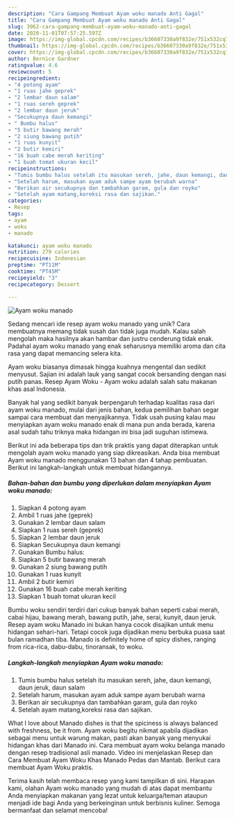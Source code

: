 ```yaml
---
description: "Cara Gampang Membuat Ayam woku manado Anti Gagal"
title: "Cara Gampang Membuat Ayam woku manado Anti Gagal"
slug: 3962-cara-gampang-membuat-ayam-woku-manado-anti-gagal
date: 2020-11-01T07:57:25.597Z
image: https://img-global.cpcdn.com/recipes/b36607330a9f832e/751x532cq70/ayam-woku-manado-foto-resep-utama.jpg
thumbnail: https://img-global.cpcdn.com/recipes/b36607330a9f832e/751x532cq70/ayam-woku-manado-foto-resep-utama.jpg
cover: https://img-global.cpcdn.com/recipes/b36607330a9f832e/751x532cq70/ayam-woku-manado-foto-resep-utama.jpg
author: Bernice Gardner
ratingvalue: 4.6
reviewcount: 5
recipeingredient:
- "4 potong ayam"
- "1 ruas jahe geprek"
- "2 lembar daun salam"
- "1 ruas sereh geprek"
- "2 lembar daun jeruk"
- "Secukupnya daun kemangi"
- " Bumbu halus"
- "5 butir bawang merah"
- "2 siung bawang putih"
- "1 ruas kunyit"
- "2 butir kemiri"
- "16 buah cabe merah keriting"
- "1 buah tomat ukuran kecil"
recipeinstructions:
- "Tumis bumbu halus setelah itu masukan sereh, jahe, daun kemangi, daun jeruk, daun salam"
- "Setelah harum, masukan ayam aduk sampe ayam berubah warna"
- "Berikan air secukupnya dan tambahkan garam, gula dan royko"
- "Setelah ayam matang,koreksi rasa dan sajikan."
categories:
- Resep
tags:
- ayam
- woku
- manado

katakunci: ayam woku manado 
nutrition: 279 calories
recipecuisine: Indonesian
preptime: "PT11M"
cooktime: "PT45M"
recipeyield: "3"
recipecategory: Dessert

---
```



![Ayam woku manado](https://img-global.cpcdn.com/recipes/b36607330a9f832e/751x532cq70/ayam-woku-manado-foto-resep-utama.jpg)

Sedang mencari ide resep ayam woku manado yang unik? Cara membuatnya memang tidak susah dan tidak juga mudah. Kalau salah mengolah maka hasilnya akan hambar dan justru cenderung tidak enak. Padahal ayam woku manado yang enak seharusnya memiliki aroma dan cita rasa yang dapat memancing selera kita.

Ayam woku biasanya dimasak hingga kuahnya mengental dan sedikit menyusut. Sajian ini adalah lauk yang sangat cocok bersanding dengan nasi putih panas. Resep Ayam Woku - Ayam woku adalah salah satu makanan khas asal Indonesia.

Banyak hal yang sedikit banyak berpengaruh terhadap kualitas rasa dari ayam woku manado, mulai dari jenis bahan, kedua pemilihan bahan segar sampai cara membuat dan menyajikannya. Tidak usah pusing kalau mau menyiapkan ayam woku manado enak di mana pun anda berada, karena asal sudah tahu triknya maka hidangan ini bisa jadi suguhan istimewa.


Berikut ini ada beberapa tips dan trik praktis yang dapat diterapkan untuk mengolah ayam woku manado yang siap dikreasikan. Anda bisa membuat Ayam woku manado menggunakan 13 bahan dan 4 tahap pembuatan. Berikut ini langkah-langkah untuk membuat hidangannya.

<!--inarticleads1-->

##### Bahan-bahan dan bumbu yang diperlukan dalam menyiapkan Ayam woku manado:

1. Siapkan 4 potong ayam
1. Ambil 1 ruas jahe (geprek)
1. Gunakan 2 lembar daun salam
1. Siapkan 1 ruas sereh (geprek)
1. Siapkan 2 lembar daun jeruk
1. Siapkan Secukupnya daun kemangi
1. Gunakan  Bumbu halus:
1. Siapkan 5 butir bawang merah
1. Gunakan 2 siung bawang putih
1. Gunakan 1 ruas kunyit
1. Ambil 2 butir kemiri
1. Gunakan 16 buah cabe merah keriting
1. Siapkan 1 buah tomat ukuran kecil


Bumbu woku sendiri terdiri dari cukup banyak bahan seperti cabai merah, cabai hijau, bawang merah, bawang putih, jahe, serai, kunyit, daun jeruk. Resep ayam woku Manado ini bukan hanya cocok disajikan untuk menu hidangan sehari-hari. Tetapi cocok juga dijadikan menu berbuka puasa saat bulan ramadhan tiba. Manado is definitely home of spicy dishes, ranging from rica-rica, dabu-dabu, tinoransak, to woku. 

<!--inarticleads2-->

##### Langkah-langkah menyiapkan Ayam woku manado:

1. Tumis bumbu halus setelah itu masukan sereh, jahe, daun kemangi, daun jeruk, daun salam
1. Setelah harum, masukan ayam aduk sampe ayam berubah warna
1. Berikan air secukupnya dan tambahkan garam, gula dan royko
1. Setelah ayam matang,koreksi rasa dan sajikan.


What I love about Manado dishes is that the spiciness is always balanced with freshness, be it from. Ayam woku begitu nikmat apabila dijadikan sebagai menu untuk warung makan, pasti akan banyak yang menyukai hidangan khas dari Manado ini. Cara membuat ayam woku belanga manado dengan resep tradisional asli manado. Video ini menjelaskan Resep dan Cara Membuat Ayam Woku Khas Manado Pedas dan Mantab. Berikut cara membuat Ayam Woku praktis. 

Terima kasih telah membaca resep yang kami tampilkan di sini. Harapan kami, olahan Ayam woku manado yang mudah di atas dapat membantu Anda menyiapkan makanan yang lezat untuk keluarga/teman ataupun menjadi ide bagi Anda yang berkeinginan untuk berbisnis kuliner. Semoga bermanfaat dan selamat mencoba!
